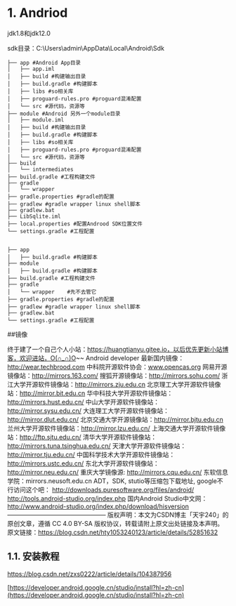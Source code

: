 # 1. Andriod
jdk1.8和jdk12.0



sdk目录：C:\Users\admin\AppData\Local\Android\Sdk

```
├── app #Android App目录
│   ├── app.iml
│   ├── build #构建输出目录
│   ├── build.gradle #构建脚本
│   ├── libs #so相关库
│   ├── proguard-rules.pro #proguard混淆配置
│   └── src #源代码，资源等
├── module #Android 另外一个module目录
│   ├── module.iml
│   ├── build #构建输出目录
│   ├── build.gradle #构建脚本
│   ├── libs #so相关库
│   ├── proguard-rules.pro #proguard混淆配置
│   └── src #源代码，资源等
├── build
│   └── intermediates
├── build.gradle #工程构建文件
├── gradle
│   └── wrapper
├── gradle.properties #gradle的配置
├── gradlew #gradle wrapper linux shell脚本
├── gradlew.bat
├── LibSqlite.iml
├── local.properties #配置Androod SDK位置文件
└── settings.gradle #工程配置


```



```
├── app 
│   ├── build.gradle #构建脚本
├── module 
│   ├── build.gradle #构建脚本
├── build.gradle #工程构建文件
├── gradle
│   └── wrapper    #先不去管它
├── gradle.properties #gradle的配置
├── gradlew #gradle wrapper linux shell脚本
├── gradlew.bat
└── settings.gradle #工程配置
```



































##镜像


终于建了一个自己个人小站：https://huangtianyu.gitee.io，以后优先更新小站博客，欢迎进站，O(∩_∩)O~~ 
Android developer 最新国内镜像：http://wear.techbrood.com 
中科院开源软件协会：www.opencas.org 
网易开源镜像站：http://mirrors.163.com/ 
搜狐开源镜像站：http://mirrors.sohu.com/ 
浙江大学开源软件镜像站：http://mirrors.zju.edu.cn 
北京理工大学开源软件镜像站：http://mirror.bit.edu.cn 
华中科技大学开源软件镜像站：http://mirrors.hust.edu.cn/ 
中山大学开源软件镜像站：http://mirror.sysu.edu.cn/ 
大连理工大学开源软件镜像站：http://mirror.dlut.edu.cn/ 
北京交通大学开源镜像站：http://mirror.bjtu.edu.cn 
兰州大学开源软件镜像站：http://mirror.lzu.edu.cn/ 
上海交通大学开源软件镜像站：http://ftp.sjtu.edu.cn/ 
清华大学开源软件镜像站：http://mirrors.tuna.tsinghua.edu.cn/ 
天津大学开源软件镜像站：http://mirror.tju.edu.cn/ 
中国科学技术大学开源软件镜像站：http://mirrors.ustc.edu.cn/ 
东北大学开源软件镜像站：http://mirror.neu.edu.cn/ 
重庆大学镜像源: http://mirrors.cqu.edu.cn/ 
东软信息学院：mirrors.neusoft.edu.cn 
ADT，SDK, stutio等压缩包下载地址, google不行访问这个吧： 
http://downloads.puresoftware.org/files/android/ 
http://tools.android-studio.org/index.php 
国内Android Studio中文网： 
http://www.android-studio.org/index.php/download/hisversion
————————————————
版权声明：本文为CSDN博主「天宇240」的原创文章，遵循 CC 4.0 BY-SA 版权协议，转载请附上原文出处链接及本声明。
原文链接：https://blog.csdn.net/hty1053240123/article/details/52851632



## 1.1. 安装教程







https://blog.csdn.net/zxs0222/article/details/104387956






[https://developer.android.google.cn/studio/install?hl=zh-cn](https://developer.android.google.cn/studio/install?hl=zh-cn)
































































































































































































